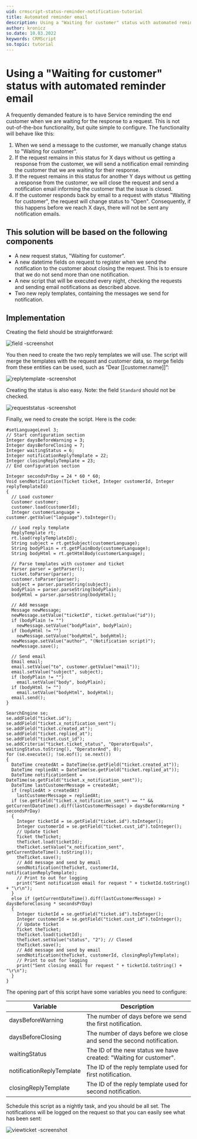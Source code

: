 ```yaml
---
uid: crmscript-status-reminder-notification-tutorial
title: Automated reminder email
description: Using a "Waiting for customer" status with automated reminder email
author: kronicz
so.date: 10.03.2022
keywords: CRMScript
so.topic: tutorial
---
```


# Using a "Waiting for customer" status with automated reminder email

A frequently demanded feature is to have Service reminding the end customer when we are waiting for the response to a request. This is not out-of-the-box functionality, but quite simple to configure. The functionality will behave like this:

1. When we send a message to the customer, we manually change status to "Waiting for customer".
2. If the request remains in this status for X days without us getting a response from the customer, we will send a notification email reminding the customer that we are waiting for their response.
3. If the request remains in this status for another Y days without us getting a response from the customer, we will close the request and send a notification email informing the customer that the issue is closed.
4. If the customer responds back by email to a request with status "Waiting for customer", the request will change status to "Open". Consequently, if this happens before we reach X days, there will not be sent any notification emails.

## This solution will be based on the following components

* A new request status, "Waiting for customer".
* A new datetime fields on request to register when we send the notification to the customer about closing the request. This is to ensure that we do not send more than one notification.
* A new script that will be executed every night, checking the requests and sending email notifications as described above.
* Two new reply templates, containing the messages we send for notification.

## Implementation

Creating the field should be straightforward:

![field -screenshot][img1]

You then need to create the two reply templates we will use. The script will merge the templates with the request and customer data, so merge fields from these entities can be used, such as “Dear [[customer.name]]”:

![replytemplate -screenshot][img2]

Creating the status is also easy. Note: the field `Standard` should not be checked.

![requeststatus -screenshot][img3]

Finally, we need to create the script. Here is the code:

```crmscript
#setLanguageLevel 3;
// Start configuration section
Integer daysBeforeWarning = 3;
Integer daysBeforeClosing = 7;
Integer waitingStatus = 6;
Integer notificationReplyTemplate = 22;
Integer closingReplyTemplate = 23;
// End configuration section

Integer secondsPrDay = 24 * 60 * 60;
Void sendNotification(Ticket ticket, Integer customerId, Integer replyTemplateId)
{
  // Load customer
  Customer customer;
  customer.load(customerId);
  Integer customerLanguage = customer.getValue("language").toInteger();

  // Load reply template
  ReplyTemplate rt;
  rt.load(replyTemplateId);
  String subject = rt.getSubject(customerLanguage);
  String bodyPlain = rt.getPlainBody(customerLanguage);
  String bodyHtml = rt.getHtmlBody(customerLanguage);

  // Parse templates with customer and ticket
  Parser parser = getParser();
  ticket.toParser(parser);
  customer.toParser(parser);
  subject = parser.parseString(subject);
  bodyPlain = parser.parseString(bodyPlain);
  bodyHtml = parser.parseString(bodyHtml);

  // Add message
  Message newMessage;
  newMessage.setValue("ticketId", ticket.getValue("id"));
  if (bodyPlain != "")
    newMessage.setValue("bodyPlain", bodyPlain);
  if (bodyHtml != "")
    newMessage.setValue("bodyHtml", bodyHtml);
  newMessage.setValue("author", "(Notification script)");
  newMessage.save();

  // Send email
  Email email;
  email.setValue("to", customer.getValue("email"));
  email.setValue("subject", subject);
  if (bodyPlain != "")
    email.setValue("body", bodyPlain);
  if (bodyHtml != "")
    email.setValue("bodyHtml", bodyHtml);
  email.send();
}

SearchEngine se;
se.addField("ticket.id");
se.addField("ticket.x_notification_sent");
se.addField("ticket.created_at");
se.addField("ticket.replied_at");
se.addField("ticket.cust_id");
se.addCriteria("ticket.ticket_status", "OperatorEquals", waitingStatus.toString(), "OperatorAnd", 0);
for (se.execute(); !se.eof(); se.next())
{
  DateTime createdAt = DateTime(se.getField("ticket.created_at"));
  DateTime repliedAt = DateTime(se.getField("ticket.replied_at"));
  DateTime notificationSent = DateTime(se.getField("ticket.x_notification_sent"));
  DateTime lastCustomerMessage = createdAt;
  if (repliedAt > createdAt)
    lastCustomerMessage = repliedAt;
  if (se.getField("ticket.x_notification_sent") == "" && getCurrentDateTime().diff(lastCustomerMessage) > daysBeforeWarning * secondsPrDay)
  {
    Integer ticketId = se.getField("ticket.id").toInteger();
    Integer customerId = se.getField("ticket.cust_id").toInteger();
    // Update ticket
    Ticket theTicket;
    theTicket.load(ticketId);
    theTicket.setValue("x_notification_sent", getCurrentDateTime().toString());
    theTicket.save();
    // Add message and send by email
    sendNotification(theTicket, customerId, notificationReplyTemplate);
    // Print to out for logging
    print("Sent notification email for request " + ticketId.toString() + "\r\n");
  }
  else if (getCurrentDateTime().diff(lastCustomerMessage) > daysBeforeClosing * secondsPrDay)
  {
    Integer ticketId = se.getField("ticket.id").toInteger();
    Integer customerId = se.getField("ticket.cust_id").toInteger();
    // Update ticket
    Ticket theTicket;
    theTicket.load(ticketId);
    theTicket.setValue("status", "2"); // Closed
    theTicket.save();
    // Add message and send by email
    sendNotification(theTicket, customerId, closingReplyTemplate);
    // Print to out for logging
    print("Sent closing email for request " + ticketId.toString() + "\r\n");
  }
}
```

The opening part of this script have some variables you need to configure:

| Variable | Description |
|----------|-------------|
| daysBeforeWarning | The number of days before we send the first notification. |
| daysBeforeClosing | The number of days before we close and send the second notification. |
| waitingStatus | The ID of the new status we have created: "Waiting for customer". |
| notificationReplyTemplate | The ID of the reply template used for first notification.|
| closingReplyTemplate | The ID of the reply template used for second notification. |

Schedule this script as a nightly task, and you should be all set. The notifications will be logged on the request so that you can easily see what has been sent:

![viewticket -screenshot][img4]

[img1]: media/notification-field.png
[img2]: media/reply-template.png
[img3]: media/request-status.png
[img4]: media/ticket-view.png
